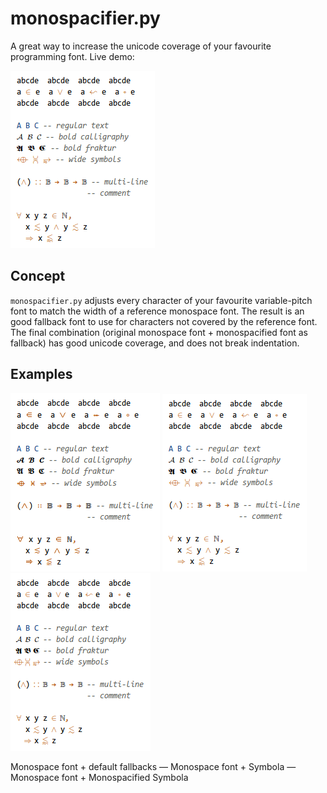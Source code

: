 # monospacifier.py

A great way to increase the unicode coverage of your favourite programming font. Live demo:

![default vs monospacified](demo/symbola-loop.gif)

## Concept

`monospacifier.py` adjusts every character of your favourite variable-pitch font to match the width of a reference monospace font. The result is an good fallback font to use for characters not covered by the reference font. The final combination (original monospace font + monospacified font as fallback) has good unicode coverage, and does not break indentation.

## Examples

![inconsistent fallbacks](demo/original.png) ![consistent fallback](demo/symbola.png) ![monospacified fallback](demo/symbola-monospacified.png)

Monospace font + default fallbacks — Monospace font + Symbola — Monospace font + Monospacified Symbola
